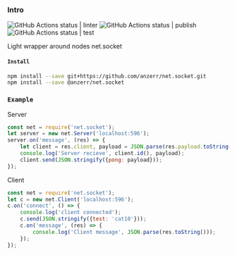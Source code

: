 
### Intro
![GitHub Actions status | linter](https://github.com/anzerr/net.socket/workflows/linter/badge.svg)
![GitHub Actions status | publish](https://github.com/anzerr/net.socket/workflows/publish/badge.svg)
![GitHub Actions status | test](https://github.com/anzerr/net.socket/workflows/test/badge.svg)

Light wrapper around nodes net.socket

#### `Install`
``` bash
npm install --save git+https://github.com/anzerr/net.socket.git
npm install --save @anzerr/net.socket
```

### `Example`
Server
``` javascript
const net = require('net.socket');
let server = new net.Server('localhost:596');
server.on('message', (res) => {
	let client = res.client, payload = JSON.parse(res.payload.toString());
	console.log('Server recieve', client.id(), payload);
	client.send(JSON.stringify({pong: payload}));
});
```

Client
``` javascript
const net = require('net.socket');
let c = new net.Client('localhost:596');
c.on('connect', () => {
	console.log('client connected');
	c.send(JSON.stringify({test: 'cat10'}));
	c.on('message', (res) => {
		console.log('Client message', JSON.parse(res.toString()));
	});
});
```
